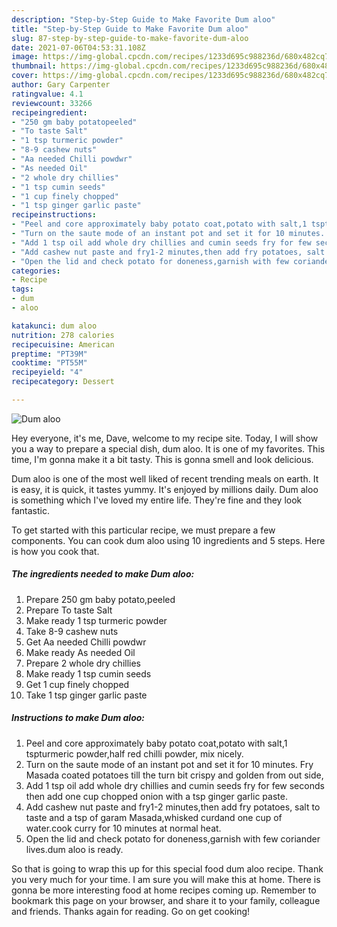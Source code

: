 ```yaml
---
description: "Step-by-Step Guide to Make Favorite Dum aloo"
title: "Step-by-Step Guide to Make Favorite Dum aloo"
slug: 87-step-by-step-guide-to-make-favorite-dum-aloo
date: 2021-07-06T04:53:31.108Z
image: https://img-global.cpcdn.com/recipes/1233d695c988236d/680x482cq70/dum-aloo-recipe-main-photo.jpg
thumbnail: https://img-global.cpcdn.com/recipes/1233d695c988236d/680x482cq70/dum-aloo-recipe-main-photo.jpg
cover: https://img-global.cpcdn.com/recipes/1233d695c988236d/680x482cq70/dum-aloo-recipe-main-photo.jpg
author: Gary Carpenter
ratingvalue: 4.1
reviewcount: 33266
recipeingredient:
- "250 gm baby potatopeeled"
- "To taste Salt"
- "1 tsp turmeric powder"
- "8-9 cashew nuts"
- "Aa needed Chilli powdwr"
- "As needed Oil"
- "2 whole dry chillies"
- "1 tsp cumin seeds"
- "1 cup finely chopped"
- "1 tsp ginger garlic paste"
recipeinstructions:
- "Peel and core approximately baby potato coat,potato with salt,1 tspturmeric powder,half red chilli powder, mix nicely."
- "Turn on the saute mode of an instant pot and set it for 10 minutes. Fry Masada coated potatoes till the turn bit crispy and golden from out side,"
- "Add 1 tsp oil add whole dry chillies and cumin seeds fry for few seconds then add one cup chopped onion with a tsp ginger garlic paste."
- "Add cashew nut paste and fry1-2 minutes,then add fry potatoes, salt to taste and a tsp of garam Masada,whisked curdand one cup of water.cook curry for 10 minutes at normal heat."
- "Open the lid and check potato for doneness,garnish with few coriander lives.dum aloo is ready."
categories:
- Recipe
tags:
- dum
- aloo

katakunci: dum aloo 
nutrition: 278 calories
recipecuisine: American
preptime: "PT39M"
cooktime: "PT55M"
recipeyield: "4"
recipecategory: Dessert

---
```



![Dum aloo](https://img-global.cpcdn.com/recipes/1233d695c988236d/680x482cq70/dum-aloo-recipe-main-photo.jpg)

Hey everyone, it's me, Dave, welcome to my recipe site. Today, I will show you a way to prepare a special dish, dum aloo. It is one of my favorites. This time, I'm gonna make it a bit tasty. This is gonna smell and look delicious.



Dum aloo is one of the most well liked of recent trending meals on earth. It is easy, it is quick, it tastes yummy. It's enjoyed by millions daily. Dum aloo is something which I've loved my entire life. They're fine and they look fantastic.


To get started with this particular recipe, we must prepare a few components. You can cook dum aloo using 10 ingredients and 5 steps. Here is how you cook that.

<!--inarticleads1-->

##### The ingredients needed to make Dum aloo:

1. Prepare 250 gm baby potato,peeled
1. Prepare To taste Salt
1. Make ready 1 tsp turmeric powder
1. Take 8-9 cashew nuts
1. Get Aa needed Chilli powdwr
1. Make ready As needed Oil
1. Prepare 2 whole dry chillies
1. Make ready 1 tsp cumin seeds
1. Get 1 cup finely chopped
1. Take 1 tsp ginger garlic paste




<!--inarticleads2-->

##### Instructions to make Dum aloo:

1. Peel and core approximately baby potato coat,potato with salt,1 tspturmeric powder,half red chilli powder, mix nicely.
1. Turn on the saute mode of an instant pot and set it for 10 minutes. Fry Masada coated potatoes till the turn bit crispy and golden from out side,
1. Add 1 tsp oil add whole dry chillies and cumin seeds fry for few seconds then add one cup chopped onion with a tsp ginger garlic paste.
1. Add cashew nut paste and fry1-2 minutes,then add fry potatoes, salt to taste and a tsp of garam Masada,whisked curdand one cup of water.cook curry for 10 minutes at normal heat.
1. Open the lid and check potato for doneness,garnish with few coriander lives.dum aloo is ready.




So that is going to wrap this up for this special food dum aloo recipe. Thank you very much for your time. I am sure you will make this at home. There is gonna be more interesting food at home recipes coming up. Remember to bookmark this page on your browser, and share it to your family, colleague and friends. Thanks again for reading. Go on get cooking!
